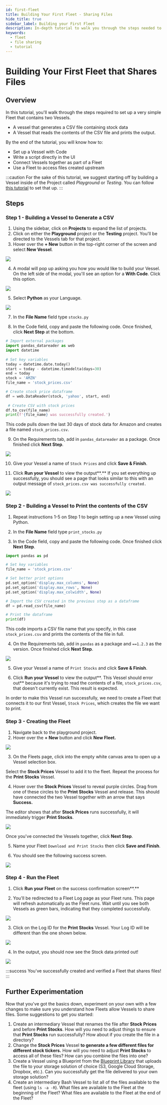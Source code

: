 ```yaml
---
id: first-fleet
title: Building Your First Fleet - Sharing Files
hide_title: true
sidebar_label: Building your First Fleet
description: In-depth tutorial to walk you through the steps needed to set your first Fleet that shares files.
keywords:
  - fleet
  - file sharing
  - tutorial
---
```


# Building Your First Fleet that Shares Files

## Overview

In this tutorial, you'll walk through the steps required to set up a very simple Fleet that contains two Vessels.

* A vessel that generates a CSV file containing stock data
* A Vessel that reads the contents of the CSV file and prints the output. 

By the end of the tutorial, you will know how to:

* Set up a Vessel with Code
* Write a script directly in the UI
* Connect Vessels together as part of a Fleet
* Use a Fleet to access files created upstream

:::caution
For the sake of this tutorial, we suggest starting off by building a Vessel inside of the Project called *Playground* or *Testing*. You can follow [this tutorial](first-project.md) to set that up.
:::

## Steps

### Step 1 - Building a Vessel to Generate a CSV

1. Using the sidebar, click on **Projects** to expand the list of projects.
2. Click on either the **Playground** project or the **Testing** project. You'll be directed to the Vessels tab for that project.
3. Hover over the **+ New** button in the top-right corner of the screen and select **New Vessel**.

![](../.gitbook/assets/image_122.png)

4. A modal will pop up asking you how you would like to build your Vessel. On the left side of the modal, you'll see an option for a **With Code**. Click this option.

![](../.gitbook/assets/image_116.png)

5. Select **Python** as your Language.

![](../.gitbook/assets/image_24_1_1.png)

7. In the **File Name** field type `stocks.py`

8. In the Code field, copy and paste the following code. Once finished, click **Next Step** at the bottom.

```python title="stocks.py"
# Import external packages
import pandas_datareader as web
import datetime
 
# Set key variables
today = datetime.date.today()  
start = today - datetime.timedelta(days=30)
end = today
stock = 'AMZN'
file_name = 'stock_prices.csv'

# Create stock price dataframe
df = web.DataReader(stock, 'yahoo', start, end)
 
 # Create CSV with stock prices
df.to_csv(file_name)
print(f'{file_name} was successfully created.')
```

This code pulls down the last 30 days of stock data for Amazon and creates a file named `stock_prices.csv`.  
  
9.  On the Requirements tab, add in `pandas_datareader` as a package. Once finished click **Next Step**.

![](../.gitbook/assets/requirements_datareader.png)

10. Give your Vessel a name of `Stock Prices` and click **Save & Finish**. 

11. Click **Run your Vessel** to view the output**.** If you set everything up successfully, you should see a page that looks similar to this with an output message of `stock_prices.csv was successfully created.`

![](../.gitbook/assets/stock_file_log.png)

### Step 2 - Building a Vessel to Print the contents of the CSV

1. Repeat instructions 1-5 on Step 1 to begin setting up a new Vessel using Python.

2. In the **File Name** field type `print_stocks.py`

3. In the Code field, copy and paste the following code. Once finished click **Next Step**.

```python title="print_stocks.py"
import pandas as pd

# Set key variables
file_name = 'stock_prices.csv'

# Set better print options
pd.set_option('display.max_columns', None)
pd.set_option('display.max_rows', None)
pd.set_option('display.max_colwidth', None)

# Import the CSV created in the previous step as a dataframe
df = pd.read_csv(file_name)

# Print the dataframe
print(df)
```

This code imports a CSV file name that you specify, in this case `stock_prices.csv` and prints the contents of the file in full.   

4. On the Requirements tab, add in `pandas` as a package and `==1.2.3` as the version. Once finished click **Next Step**.

![](../.gitbook/assets/requirements_pandas.png)

5. Give your Vessel a name of `Print Stocks` and click **Save & Finish**. 

6. Click **Run your Vessel** to view the output**. This Vessel should error out** because it's trying to read the contents of a file, `stock_prices.csv`, that doesn't currently exist. This result is expected.   
  
In order to make this Vessel run successfully, we need to create a Fleet that connects it to our first Vessel, `Stock Prices`, which creates the file we want to print. 

### Step 3 - Creating the Fleet

1. Navigate back to the playground project. 
2. Hover over the **+ New** button and click **New Fleet.**

![](../.gitbook/assets/create_new.png)

3. On the Fleets page, click into the empty white canvas area to open up a Vessel selection box. 

Select the **Stock Prices** Vessel to add it to the fleet. Repeat the process for the **Print Stocks** Vessel.

4. Hover over the **Stock Prices** Vessel to reveal purple circles. Drag from one of these circles to the **Print Stocks** Vessel and release. This should have connected the two Vessel together with an arrow that says **Success.**  
  
The editor shows that after **Stock Prices** runs successfully, it will immediately trigger **Print Stocks**. 

![](../.gitbook/assets/screen-cast-2021-03-10-at-8.09.03-pm.gif)

Once you've connected the Vessels together, click **Next Step**.

5. Name your Fleet `Download and Print Stocks` then click **Save and Finish**.

6. You should see the following success screen.

![](../.gitbook/assets/successful_fleet.png)

### Step 4 - Run the Fleet

1. Click **Run your Fleet** on the success confirmation screen**.** 

2. You'll be redirected to a Fleet Log page as your Fleet runs. This page will refresh automatically as the Fleet runs. Wait until you see both Vessels as green bars, indicating that they completed successfully.

![](../.gitbook/assets/fleet_log.png)

3. Click on the Log ID for the **Print Stocks** Vessel. Your Log ID will be different than the one shown below.

![](../.gitbook/assets/shipyard_log_id.png)

4. In the output, you should now see the Stock data printed out! 

![](../.gitbook/assets/stock_log.png)

:::success
You've successfully created and verified a Fleet that shares files!
:::

## Further Experimentation

Now that you've got the basics down, experiment on your own with a few changes to make sure you understand how Fleets allow Vessels to share files. Some suggestions to get you started:

1. Create an intermediary Vessel that renames the file after **Stock Prices** and before **Print Stocks**. How will you need to adjust things to ensure that **Print Stocks** run successfully? How about if you create the file in a directory? 
2. Change the **Stock Prices** Vessel ****to generate a few different files for different stock tickers**.** How will you need to adjust **Print Stocks** to access all of these files? How can you combine the files into one? 
3. Create a Vessel using a Blueprint from the [Blueprint Library](../reference/blueprint-library.md) that uploads the file to your storage solution of choice \(S3, Google Cloud Storage, Dropbox, etc.\). Can you successfully get the file delivered to your own storage solution? 
4. Create an intermediary Bash Vessel to list all of the files available to the fleet \(using `ls -a -R`\). What files are available to the Fleet at the beginning of the Fleet? What files are available to the Fleet at the end of the Fleet?



